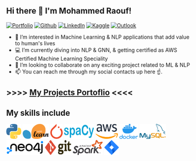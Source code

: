## Hi there 👋 I'm Mohammed Raouf!

[![Portfolio](https://img.shields.io/badge/Portfolio-%20MoSpace-orange)](https://mospace.netlify.app/)
[![Github](https://img.shields.io/badge/-Github-000?style=flat&logo=Github&logoColor=white)](https://github.com/MoRaouf)
[![LinkedIn](https://img.shields.io/badge/-LinkedIn-blue?style=flat&logo=Linkedin&logoColor=white)](https://www.linkedin.com/in/mohammedraouf/)
[![Kaggle](https://img.shields.io/badge/-Kaggle-20beff?style=flat&logo=Kaggle&logoColor=white)](https://www.kaggle.com/mohammedraouf)
[![Outlook](https://img.shields.io/badge/-Outlook-0078D4?style=flat&logo=Microsoft-Outlook&logoColor=white)](mailto:m.raouf.ai@outlook.com)

<!-- - 👋 Hi, I’m [MoRaouf](https://github.com/MoRaouf) -->
- 👀 I’m interested in Machine Learning & NLP applications that add value to human's lives
- 💻 I’m currently diving into NLP & GNN, & getting certified as AWS Certified Machine Learning Speciality
- 💞️ I’m looking to collaborate on any exciting project related to ML & NLP
- 📫 You can reach me through my social contacts up here ☝️.


## >>>> [My Projects Portoflio](https://github.com/MoRaouf/Projects-Portfolio) <<<<

## My skills include

<p align="left">
	<img title="Python" src="https://github.com/MoRaouf/MoRaouf/blob/main/python.svg" width="40" height="40" />
        <img title="Scikit-learn" src="https://github.com/MoRaouf/MoRaouf/blob/main/sk-learn.png" width="70" height="40" />
        <img title="PyTorch" src="https://github.com/MoRaouf/MoRaouf/blob/main/PyTorch-logo.png" width="33" height="40" />
	<img title="spaCy" src="https://github.com/MoRaouf/MoRaouf/blob/main/SpaCy-logo.png" width="80" height="40" />
	<img title="AWS" src="https://github.com/MoRaouf/MoRaouf/blob/main/aws-logo.png" width=60" height="40" />
	<img title="Docker" src="https://github.com/MoRaouf/MoRaouf/blob/main/docker-logo.png" width=50" height="40" />
	<img title="MySQL" src="https://github.com/MoRaouf/MoRaouf/blob/main/mysql2.png" width=70" height="40" />
	<img title="Neo4j" src="https://github.com/MoRaouf/MoRaouf/blob/main/Neo4j-logo.png" width=100" height="40" />
	<img title="Git" src="https://github.com/MoRaouf/MoRaouf/blob/main/git.svg" width="70" height="40" />
	<img title="Spark" src="https://github.com/MoRaouf/MoRaouf/blob/main/apache_spark.svg" width="80" height="40" />
	<img title="Jira" src="https://github.com/MoRaouf/MoRaouf/blob/main/Jira-logo.png" width="40" height="40" />
	
<!--         <img title="TensorFlow" src="https://github.com/MoRaouf/MoRaouf/blob/main/TensorFlow.png" width="140" height="40" />
 -->
</p>





<!---
MoRaouf/MoRaouf is a ✨ special ✨ repository because its `README.md` (this file) appears on your GitHub profile.
You can click the Preview link to take a look at your changes.
--->
